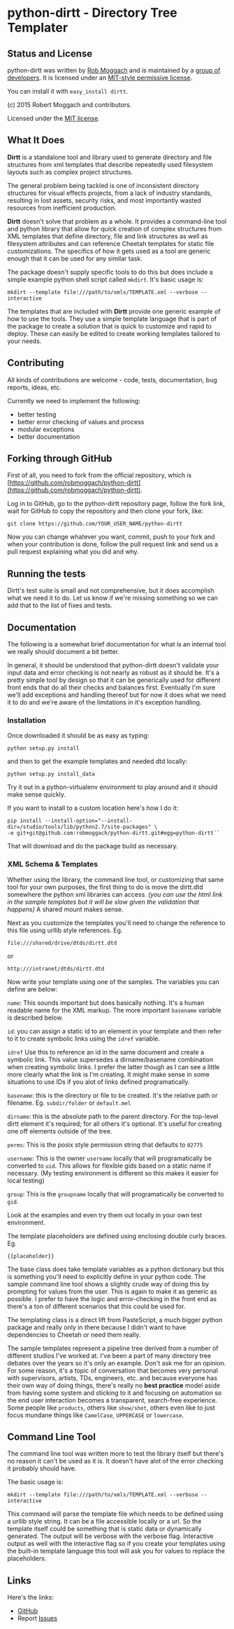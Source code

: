 # python-dirtt - Directory Tree Templater



## Status and License

python-dirtt was written by [Rob Moggach](http://github.com/robmoggach)
and is  maintained by a [group of developers](https://github.com/robmoggach/python-dirtt/AUTHORS.md).
It is licensed under an [MIT-style permissive license](https://github.com/robmoggach/python-dirtt/LICENSE.md).

You can install it with ``easy_install dirtt``.

(c) 2015 Robert Moggach and contributors.

Licensed under the [MIT license](http://www.opensource.org/licenses/mit-license.php).


## What It Does

**Dirtt** is a standalone tool and library used to generate directory and file structures from xml templates that describe repeatedly used filesystem layouts such as complex project structures.

The general problem being tackled is one of inconsistent directory structures for visual effects projects, from a lack of industry standards, resulting in
lost assets, security risks, and most importantly wasted resources from inefficient production.

**Dirtt** doesn't solve that problem as a whole. It provides a command-line tool and python library that allow for quick creation of complex structures from XML templates that define directory, file and link structures as well as filesystem attributes and can reference Cheetah templates for static file customizations. The specifics of how it gets used as a tool are generic enough that it can be used for any similar task.

The package doesn't supply specific tools to do this but does include a simple example python shell script called `mkdirt`. It's basic usage is:

    mkdirt --template file:///path/to/xmls/TEMPLATE.xml --verbose --interactive

The templates that are included with **Dirtt** provide one generic example of how to use the tools. They use a simple template language that is part of the package to create a solution that is quick to customize and rapid to deploy. These can easily be edited to create working templates tailored to your needs.


## Contributing

All kinds of contributions are welcome - code, tests, documentation, bug reports, ideas, etc.

Currently we need to implement the following:

* better testing
* better error checking of values and process
* modular exceptions
* better documentation

## Forking through GitHub

First of all, you need to fork from the official repository, which is [https://github.com/robmoggach/python-dirtt](https://github.com/robmoggach/python-dirtt).

Log in to GitHub, go to the python-dirtt repository page, follow the fork link,
wait for GitHub to copy the repository and then clone your fork, like:

    git clone https://github.com/YOUR_USER_NAME/python-dirtt

Now you can change whatever you want, commit, push to your fork and when your contribution is done, follow the pull request link and send us a pull request explaining what you did and why.


## Running the tests

Dirtt's test suite is small and not comprehensive, but it does accomplish what we need it to do. Let us know if we're missing something so we can add that to the list of fixes and tests.


## Documentation

The following is a somewhat brief documentation for what is an internal tool we really should document a bit better.

In general, it should be understood that python-dirtt doesn't validate your input data and error checking is not nearly as robust as it should be. It's a pretty simple tool by design so that it can be generically used for different front ends that do all their checks and balances first. Eventually I'm sure we'll add exceptions and handling thereof but for now it does what we need it to do and we're aware of the limitations in it's exception handling.

### Installation

Once downloaded it should be as easy as typing:

    python setup.py install

and then to get the example templates and needed dtd locally:

    python setup.py install_data

Try it out in a python-virtualenv environment to play around and it should make sense quickly.

If you want to install to a custom location here's how I do it:

    pip install --install-option="--install-dir=/studio/tools/lib/python2.7/site-packages" \
    -e git+git@github.com:robmoggach/python-dirtt.git#egg=python-dirtt``

That will download and do the package build as necessary.


### XML Schema & Templates

Whether using the library, the command line tool, or customizing that same tool for your own purposes, the first thing to do is move the dirtt.dtd somewhere the python xml libraries can access. *(you can use the html link in the sample templates but it will be slow given the validation that
happens)* A shared mount makes sense.

Next as you customize the templates you'll need to change the reference to this file using urllib style references. Eg.

    file:///shared/drive/dtds/dirtt.dtd

or

    http:///intranet/dtds/dirtt.dtd

Now write your template using one of the samples. The variables you can define are below:

`name`:
	This sounds important but does basically nothing. It's a human readable name for the XML markup.
	The more important `basename` variable is described below.

`id`:
	you can assign a static id to an element in your template and then refer to it to create symbolic links using the `idref` variable.

`idref`
	Use this to reference an id in the same document and create a symbolic link. This value supersedes a dirname/basename combination when creating symbolic links. I prefer the latter though as I can see a little more clearly what the link is I'm creating. It might make sense in some situations to use IDs if you alot of links defined programatically.

`basename`:
	this is the directory or file to be created. It's the relative path or filename.
	Eg. `subdir/folder` or `default.mel`

`dirname`:
	this is the absolute path to the parent directory. For the top-level dirtt element it's required; for all others it's optional. It's useful for creating one off elements outside of the tree.

`perms`:
	This is the posix style permission string that defaults to `02775`

`username`:
	This is the owner `username` locally that will programatically be converted to `uid`.
	This allows for flexible gids based on a static name if necessary.
	(My testing environment is different so this makes it easier for local testing)

`group`:
	This is the `groupname` locally that will programatically be converted to `gid`.

Look at the examples and even try them out locally in your own test environment.

The template placeholders are defined using enclosing double curly braces.
Eg.

    {{placeholder}}

The base class does take template variables as a python dictionary but this is something you'll need to explicitly define in your python code. The sample command line tool shows a slightly crude way of doing this by prompting for values from the user. This is again to make it as generic as possible. I prefer to have the logic and error-checking in the front end as there's a ton
of different scenarios that this could be used for.

The templating class is a direct lift from PasteScript, a much bigger python package and really only in there because I didn't want to have dependencies to Cheetah or need them really.

The sample templates represent a pipeline tree derived from a number of different studios I've worked at. I've been a part of many directory tree debates over the years so it's only an example. Don't ask me for an opinion. For some reason, it's a topic of conversation that becomes very personal with supervisors, artists, TDs, engineers, etc. and because everyone has their own way of doing things, there's really no **best practice** model aside from having some system and sticking to it and focusing on automation so the
end user interaction becomes a transparent, search-free experience. Some people like `products`, others like `show/shot`, others even like to just focus mundane things like `CamelCase`, `UPPERCASE` or `lowercase`.


## Command Line Tool

The command line tool was written more to test the library itself but there's no reason it can't be used as it is. It doesn't have alot of the error checking it probably should have.

The basic usage is:

    mkdirt --template file:///path/to/xmls/TEMPLATE.xml --verbose --interactive

This command will parse the template file which needs to be defined using a urllib style string. It can be a file accessible locally or a url. So the template itself could be something that is static data or dynamically generated. The output will be verbose with the verbose flag. Interactive output as well with the interactive flag so if you create your templates using the built-in template language this tool will ask you for values to replace the placeholders.


## Links

Here's the links:

* [GitHub](https://github.com/robmoggach/python-dirtt)
* Report [Issues](https://github.com/robmoggach/python-dirtt/issues)

